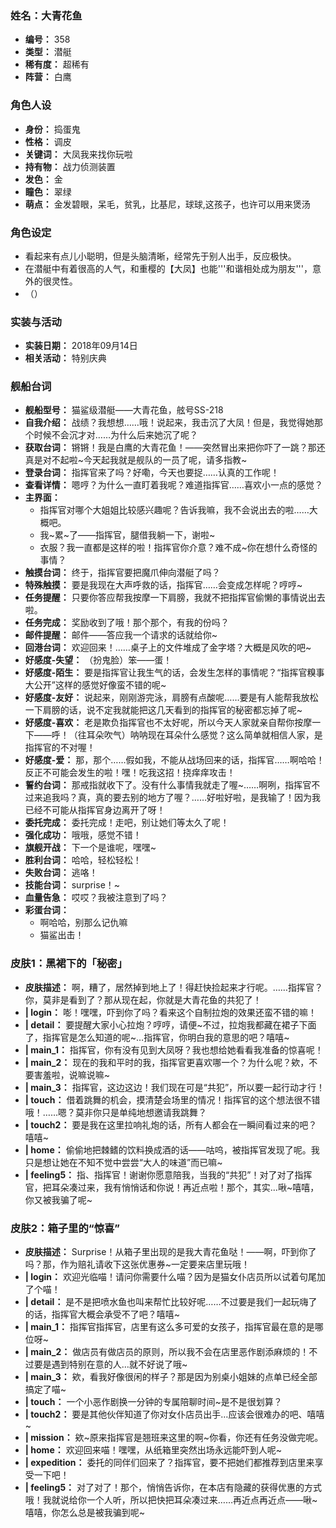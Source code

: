 ### 姓名：大青花鱼
* **编号：** 358
* **类型：** 潜艇
* **稀有度：** 超稀有
* **阵营：** 白鹰


### 角色人设
* **身份：** 捣蛋鬼
* **性格：** 调皮
* **关键词：** 大凤我来找你玩啦
* **持有物：** 战力侦测装置
* **发色：** 金
* **瞳色：** 翠绿
* **萌点：** 金发碧眼，呆毛，贫乳，比基尼，球球,这孩子，也许可以用来煲汤


### 角色设定
* 看起来有点儿小聪明，但是头脑清晰，经常先于别人出手，反应极快。
* 在潜艇中有着很高的人气，和重樱的【大凤】也能'''和谐相处成为朋友'''，意外的很灵性。
* （）


### 实装与活动
* **实装日期：** 2018年09月14日
* **相关活动：** 特别庆典


### 舰船台词
* **舰船型号：** 猫鲨级潜艇——大青花鱼，舷号SS-218
* **自我介绍：** 战绩？我想想……哦！说起来，我击沉了大凤！但是，我觉得她那个时候不会沉才对……为什么后来她沉了呢？
* **获取台词：** 锵锵！我是白鹰的大青花鱼！——突然冒出来把你吓了一跳？那还真是对不起啦~今天起我就是舰队的一员了呢，请多指教~
* **登录台词：** 指挥官来了吗？好嘞，今天也要捉……认真的工作呢！
* **查看详情：** 嗯哼？为什么一直盯着我呢？难道指挥官……喜欢小一点的感觉？
* **主界面：**
  * 指挥官对哪个大姐姐比较感兴趣呢？告诉我嘛，我不会说出去的啦……大概吧。
  * 我~累~了——指挥官，腿借我躺一下，谢啦~
  * 衣服？我一直都是这样的啦！指挥官你介意？难不成~你在想什么奇怪的事情？
* **触摸台词：** 终于，指挥官要把魔爪伸向潜艇了吗？
* **特殊触摸：** 要是我现在大声呼救的话，指挥官……会变成怎样呢？哼哼~
* **任务提醒：** 只要你答应帮我按摩一下肩膀，我就不把指挥官偷懒的事情说出去啦。
* **任务完成：** 奖励收到了哦！那个那个，有我的份吗？
* **邮件提醒：** 邮件——答应我一个请求的话就给你~
* **回港台词：** 欢迎回来！……桌子上的文件堆成了金字塔？大概是风吹的吧~
* **好感度-失望：** （扮鬼脸）笨——蛋！
* **好感度-陌生：** 要是指挥官让我生气的话，会发生怎样的事情呢？“指挥官糗事大公开”这样的感觉好像蛮不错的呢~
* **好感度-友好：** 说起来，刚刚游完泳，肩膀有点酸呢……要是有人能帮我放松一下肩膀的话，说不定我就能把这几天看到的指挥官的秘密都忘掉了呢~
* **好感度-喜欢：** 老是欺负指挥官也不太好呢，所以今天人家就亲自帮你按摩一下——呼！（往耳朵吹气）呐呐现在耳朵什么感觉？这么简单就相信人家，是指挥官的不对喔！
* **好感度-爱：** 那，那个……假如我，不能从战场回来的话，指挥官……啊哈哈！反正不可能会发生的啦！嘿！吃我这招！挠痒痒攻击！
* **誓约台词：** 那戒指就收下了。没有什么事情我就走了喔~……啊咧，指挥官不过来追我吗？真，真的要去别的地方了喔？……好啦好啦，是我输了！因为我已经不可能从指挥官身边离开了呀！
* **委托完成：** 委托完成！走吧，别让她们等太久了呢！
* **强化成功：** 哦哦，感觉不错！
* **旗舰开战：** 下一个是谁呢，嘿嘿~
* **胜利台词：** 哈哈，轻松轻松！
* **失败台词：** 逃咯！
* **技能台词：** surprise！~
* **血量告急：** 哎哎？我被注意到了吗？
* **彩蛋台词：**
  * 啊哈哈，别那么记仇嘛
  * 猫鲨出击！


### 皮肤1：黑裙下的「秘密」
* **皮肤描述：** 啊，糟了，居然掉到地上了！得赶快捡起来才行呢。……指挥官？你，莫非是看到了？那从现在起，你就是大青花鱼的共犯了！
* **| login：** 嘭！嘿嘿，吓到你了吗？看来这个自制拉炮的效果还蛮不错的嘛！
* **| detail：** 要提醒大家小心拉炮？哼哼，请便~不过，拉炮我都藏在裙子下面了，指挥官是怎么知道的呢~…指挥官，你明白我的意思的吧？嘻嘻~
* **| main_1：** 指挥官，你有没有见到大凤呀？我也想给她看看我准备的惊喜呢！
* **| main_2：** 现在的我和平时的我，指挥官更喜欢哪一个？为什么呢？欸，不要害羞啦，说嘛说嘛~
* **| main_3：** 指挥官，这边这边！我们现在可是“共犯”，所以要一起行动才行！
* **| touch：** 借着跳舞的机会，摸清楚会场里的情况！指挥官的这个想法很不错哦！……嗯？莫非你只是单纯地想邀请我跳舞？
* **| touch2：** 要是我在这里拉响礼炮的话，所有人都会在一瞬间看过来的吧？嘻嘻~
* **| home：** 偷偷地把棘鳍的饮料换成酒的话——咕呜，被指挥官发现了呢。我只是想让她在不知不觉中尝尝“大人的味道”而已嘛~
* **| feeling5：** 指、指挥官！谢谢你愿意陪我，当我的“共犯”！对了对了指挥官，把耳朵凑过来，我有悄悄话和你说！再近点啦！那个，其实…啾~嘻嘻，你又被我骗了呢~


### 皮肤2：箱子里的“惊喜”
* **皮肤描述：** Surprise！从箱子里出现的是我大青花鱼哒！——啊，吓到你了吗？那，作为赔礼请收下这张优惠券~一定要来店里玩哦！
* **| login：** 欢迎光临喵！请问你需要什么喵？因为是猫女仆店员所以试着句尾加了个喵！
* **| detail：** 是不是把喷水鱼也叫来帮忙比较好呢……不过要是我们一起玩嗨了的话，指挥官大概会承受不了吧？嘻嘻~
* **| main_1：** 指挥官指挥官，店里有这么多可爱的女孩子，指挥官最在意的是哪位呀~
* **| main_2：** 做店员有做店员的原则，所以我不会在店里恶作剧添麻烦的！不过要是遇到特别在意的人…就不好说了哦~
* **| main_3：** 欸，看我好像很闲的样子？那是因为别桌小姐妹的点单已经全部搞定了喵~
* **| touch：** 一个小恶作剧换一分钟的专属陪聊时间~是不是很划算？
* **| touch2：** 要是其他伙伴知道了你对女仆店员出手…应该会很难办的吧、嘻嘻~
* **| mission：** 欸~原来指挥官是翘班来这里的啊~你看，你还有任务没做完呢。
* **| home：** 欢迎回来喵！嘿嘿，从纸箱里突然出场永远能吓到人呢~
* **| expedition：** 委托的同伴们回来了？指挥官，要不把她们都推荐到店里来享受一下吧！
* **| feeling5：** 对了对了！那个，悄悄告诉你，在本店有隐藏的获得优惠的方式哦！我就说给你一个人听，所以把快把耳朵凑过来……再近点再近点——啾~嘻嘻，你怎么总是被我骗到呢~
